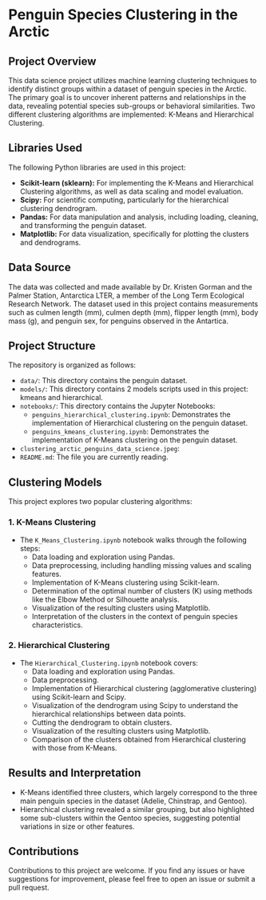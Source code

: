 # Penguin Species Clustering in the Arctic

## Project Overview

This data science project utilizes machine learning clustering techniques to identify distinct groups within a dataset of penguin species in the Arctic.  The primary goal is to uncover inherent patterns and relationships in the data, revealing potential species sub-groups or behavioral similarities.  Two different clustering algorithms are implemented: K-Means and Hierarchical Clustering.

## Libraries Used

The following Python libraries are used in this project:

* **Scikit-learn (sklearn):** For implementing the K-Means and Hierarchical Clustering algorithms, as well as data scaling and model evaluation.
* **Scipy:** For scientific computing, particularly for the hierarchical clustering dendrogram.
* **Pandas:** For data manipulation and analysis, including loading, cleaning, and transforming the penguin dataset.
* **Matplotlib:** For data visualization, specifically for plotting the clusters and dendrograms.

## Data Source

The data was collected and made available by Dr. Kristen Gorman and the Palmer Station, Antarctica LTER, a member of the Long Term Ecological Research Network. The  dataset used in this project contains measurements such as culmen length (mm), culmen depth (mm), flipper length (mm), body mass (g), and penguin sex, for penguins observed in the Antartica. 

## Project Structure

The repository is organized as follows:

* `data/`:  This directory contains the penguin dataset.  
* `models/`:  This directory contains 2 models scripts used in this project: kmeans and hierarchical. 
* `notebooks/`: This directory contains the Jupyter Notebooks:
    * `penguins_hierarchical_clustering.ipynb`:  Demonstrates the implementation of Hierarchical clustering on the penguin dataset.
    * `penguins_kmeans_clustering.ipynb`: Demonstrates the implementation of K-Means clustering on the penguin dataset. 
*  `clustering_arctic_penguins_data_science.jpeg`: 
* `README.md`:  The file you are currently reading.

## Clustering Models

This project explores two popular clustering algorithms:

### 1. K-Means Clustering

* The `K_Means_Clustering.ipynb` notebook walks through the following steps:
    * Data loading and exploration using Pandas.
    * Data preprocessing, including handling missing values and scaling features.
    * Implementation of K-Means clustering using Scikit-learn.
    * Determination of the optimal number of clusters (K) using methods like the Elbow Method or Silhouette analysis.
    * Visualization of the resulting clusters using Matplotlib.
    * Interpretation of the clusters in the context of penguin species characteristics.

### 2. Hierarchical Clustering

* The `Hierarchical_Clustering.ipynb` notebook covers:
    * Data loading and exploration using Pandas.
    * Data preprocessing.
    * Implementation of Hierarchical clustering (agglomerative clustering) using Scikit-learn and Scipy.
    * Visualization of the dendrogram using Scipy to understand the hierarchical relationships between data points.
    * Cutting the dendrogram to obtain clusters.
    * Visualization of the resulting clusters using Matplotlib.
    * Comparison of the clusters obtained from Hierarchical clustering with those from K-Means.

## Results and Interpretation

* K-Means identified three clusters, which largely correspond to the three main penguin species in the dataset (Adelie, Chinstrap, and Gentoo).
* Hierarchical clustering revealed a similar grouping, but also highlighted some sub-clusters within the Gentoo species, suggesting potential variations in size or other features.

## Contributions

Contributions to this project are welcome.  If you find any issues or have suggestions for improvement, please feel free to open an issue or submit a pull request.

